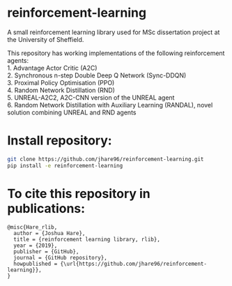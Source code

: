 # reinforcement-learning

A small reinforcement learning library used for MSc dissertation project at the University of Sheffield.  

This repository has working implementations of the following reinforcement agents:  
          1. Advantage Actor Critic (A2C)  
          2. Synchronous n-step Double Deep Q Network (Sync-DDQN)  
          3. Proximal Policy Optimisation (PPO)  
          4. Random Network Distillation (RND)  
          5. UNREAL-A2C2, A2C-CNN version of the UNREAL agent  
          6. Random Network Distillation with Auxiliary Learning (RANDAL), novel solution combining UNREAL and RND agents  
          
          
# Install repository:
```bash
git clone https://github.com/jhare96/reinforcement-learning.git
pip install -e reinforcement-learning
```
          
# To cite this repository in publications:

    @misc{Hare_rlib,
      author = {Joshua Hare},
      title = {reinforcement learning library, rlib},
      year = {2019},
      publisher = {GitHub},
      journal = {GitHub repository},
      howpublished = {\url{https://github.com/jhare96/reinforcement-learning}},
    }

